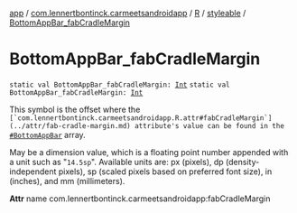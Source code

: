 [app](../../../index.md) / [com.lennertbontinck.carmeetsandroidapp](../../index.md) / [R](../index.md) / [styleable](index.md) / [BottomAppBar_fabCradleMargin](./-bottom-app-bar_fab-cradle-margin.md)

# BottomAppBar_fabCradleMargin

`static val BottomAppBar_fabCradleMargin: `[`Int`](https://kotlinlang.org/api/latest/jvm/stdlib/kotlin/-int/index.html)
`static val BottomAppBar_fabCradleMargin: `[`Int`](https://kotlinlang.org/api/latest/jvm/stdlib/kotlin/-int/index.html)

This symbol is the offset where the ``[`com.lennertbontinck.carmeetsandroidapp.R.attr#fabCradleMargin`](../attr/fab-cradle-margin.md) attribute's value can be found in the ``[`#BottomAppBar`](-bottom-app-bar.md) array.

May be a dimension value, which is a floating point number appended with a unit such as "`14.5sp`". Available units are: px (pixels), dp (density-independent pixels), sp (scaled pixels based on preferred font size), in (inches), and mm (millimeters).

**Attr**
name com.lennertbontinck.carmeetsandroidapp:fabCradleMargin

